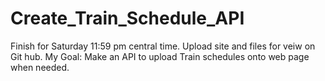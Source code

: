 # Create_Train_Schedule_API
 Finish for Saturday 11:59 pm central time.
 Upload site and files for veiw on Git hub.
 My Goal: Make an API to upload Train schedules onto web page when needed.
